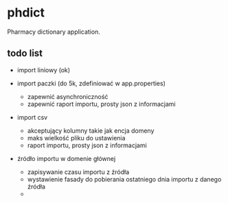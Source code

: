# phdict

Pharmacy dictionary application.

## todo list

- import liniowy (ok)
- import paczki (do 5k, zdefiniować w app.properties)
  - zapewnić asynchroniczność
  - zapewnić raport importu, prosty json z informacjami
- import csv
  - akceptujący kolumny takie jak encja domeny
  - maks wielkość pliku do ustawienia
  - raport importu, prosty json z informacjami

- źródło importu w domenie głównej
  - zapisywanie czasu importu z źródła
  - wystawienie fasady do pobierania ostatniego dnia importu z danego źródła
  - 